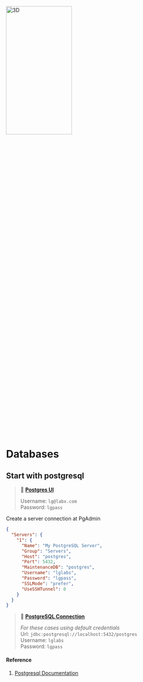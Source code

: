 # 

<img alt="3D" height="30%" width="60%" src="https://contentstatic.techgig.com/photo/77786852/top-7-most-used-databases-by-developers-in-2020.jpg?w=2912&h=1658&auto=format&fit=crop" title="Sonar" />

# Databases

## Start with postgresql

> 👋  **[Postgres UI][3]**
>
> Username: `lg@labx.com`  
> Password: `lgpass`

Create a server connection at PgAdmin 
```json
{
  "Servers": {
    "1": {
      "Name": "My PostgreSQL Server",
      "Group": "Servers",
      "Host": "postgres",
      "Port": 5432,
      "MaintenanceDB": "postgres",
      "Username": "lglabs",
      "Password": "lgpass",
      "SSLMode": "prefer",
      "UseSSHTunnel": 0
    }
  }
}
```
> 👋  **[PostgreSQL Connection][2]**
>
> _For these cases using default credentials_  
> Url: `jdbc:postgresql://localhost:5432/postgres`  
> Username: `lglabs`  
> Password: `lgpass`



#### Reference
1. [Postgresql Documentation][1]



[1]: https://www.postgresql.org/files/documentation/pdf/16/postgresql-16-US.pdf
[2]: jdbc:postgresql://localhost:5432/postgres
[3]: http://localhost:5012


[img_1]: https://contentstatic.techgig.com/photo/77786852/top-7-most-used-databases-by-developers-in-2020.jpg?w=2912&h=1658&auto=format&fit=crop

